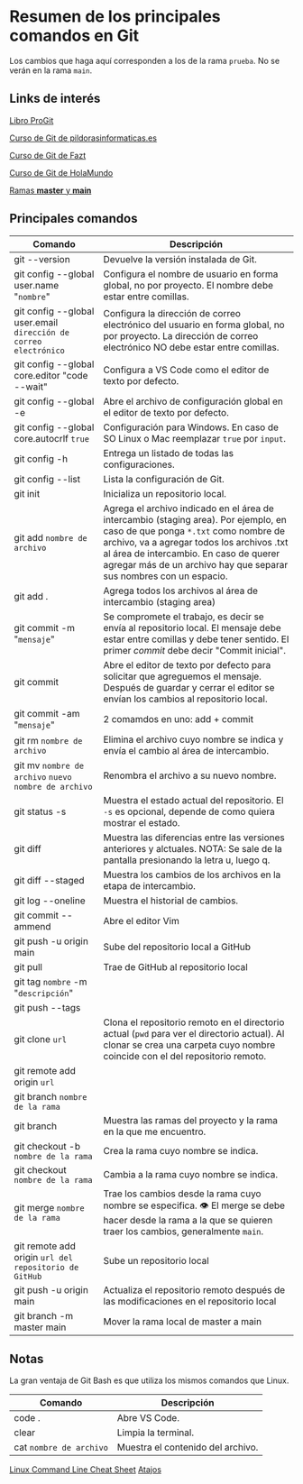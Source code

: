# Resumen de los principales comandos en Git

Los cambios que haga aquí corresponden a los de la rama `prueba`. No se verán en la rama `main`.

## Links de interés
[Libro ProGit](https://git-scm.com/book/es/v2)

[Curso de Git de pildorasinformaticas.es](https://youtube.com/playlist?list=PLU8oAlHdN5BlyaPFiNQcV0xDqy0eR35aU)

[Curso de Git de Fazt](https://youtu.be/HiXLkL42tMU)

[Curso de Git de HolaMundo](https://www.youtube.com/watch?v=VdGzPZ31ts8&ab_channel=HolaMundo)

[Ramas **master** y **main**](https://jarv.is/notes/github-rename-master/)

## Principales comandos
|Comando|Descripción|
|-------|-----------|
|git --version|Devuelve la versión instalada de Git.|
|git config --global user.name "`nombre`"|Configura el nombre de usuario en forma global, no por proyecto. El nombre debe estar entre comillas.|
|git config --global user.email `dirección de correo electrónico`|Configura la dirección de correo electrónico del usuario en forma global, no por proyecto. La dirección de correo electrónico NO debe estar entre comillas.|
|git config --global core.editor "code --wait"|Configura a VS Code como el editor de texto por defecto.|
|git config --global -e|Abre el archivo de configuración global en el editor de texto por defecto.|
|git config --global core.autocrlf `true`|Configuración para Windows. En caso de SO Linux o Mac reemplazar `true` por `input`.|
|git config -h|Entrega un listado de todas las configuraciones.|
|git config --list|Lista la configuración de Git.|
|git init|Inicializa un repositorio local.|
|git add `nombre de archivo`|Agrega el archivo indicado en el área de intercambio (staging area). Por ejemplo, en caso de que ponga `*.txt` como nombre de archivo, va a agregar todos los archivos .txt al área de intercambio. En caso de querer agregar más de un archivo hay que separar sus nombres con un espacio.|
|git add .|Agrega todos los archivos al área de intercambio (staging area)|
|git commit -m "`mensaje`"|Se compromete el trabajo, es decir se envía al repositorio local. El mensaje debe estar entre comillas y debe tener sentido. El primer _commit_ debe decir "Commit inicial".|
|git commit|Abre el editor de texto por defecto para solicitar que agreguemos el mensaje. Después de guardar y cerrar el editor se envían los cambios al repositorio local.|
|git commit -am "`mensaje`"|2 comamdos en uno: add + commit|
|git rm `nombre de archivo`|Elimina el archivo cuyo nombre se indica y envía el cambio al área de intercambio.| 
|git mv `nombre de archivo` `nuevo nombre de archivo`|Renombra el archivo a su nuevo nombre.|
|git status -s|Muestra el estado actual del repositorio. El `-s` es opcional, depende de como quiera mostrar el estado.|
|git diff|Muestra las diferencias entre las versiones anteriores y alctuales. NOTA: Se sale de la pantalla presionando la letra u, luego q.|
|git diff --staged|Muestra los cambios de los archivos en la etapa de intercambio.|
|git log --oneline|Muestra el historial de cambios.|
|git commit -- ammend|Abre el editor Vim|
|git push -u origin main|Sube del repositorio local a GitHub|
|git pull|Trae de GitHub al repositorio local|
|git tag `nombre` -m "`descripción`"| |
|git push --tags| |
|git clone `url`|Clona el repositorio remoto en el directorio actual (`pwd` para ver el directorio actual). Al clonar se crea una carpeta cuyo nombre coincide con el del repositorio remoto.|
|git remote add origin `url`| |
|git branch `nombre de la rama`| |
|git branch|Muestra las ramas del proyecto y la rama en la que me encuentro.|
|git checkout -b `nombre de la rama`|Crea la rama cuyo nombre se indica.|
|git checkout `nombre de la rama`|Cambia a la rama cuyo nombre se indica.|
|git merge `nombre de la rama`|Trae los cambios desde la rama cuyo nombre se especifica. 👁 El merge se debe hacer desde la rama a la que se quieren traer los cambios, generalmente `main`.|
|git remote add origin `url del repositorio de GitHub`|Sube un repositorio local|
|git push -u origin main|Actualiza el repositorio remoto después de las modificaciones en el repositorio local|
|git branch -m master main|Mover la rama local de master a main|

## Notas
La gran ventaja de Git Bash es que utiliza los mismos comandos que Linux.

|Comando|Descripción|
|-------|-----------|
|code .|Abre VS Code.|
|clear|Limpia la terminal.|
|cat `nombre de archivo`|Muestra el contenido del archivo.|

[Linux Command Line Cheat Sheet](./davechild_linux-command-line.pdf)
[Atajos](https://www.howtogeek.com/howto/ubuntu/keyboard-shortcuts-for-bash-command-shell-for-ubuntu-debian-suse-redhat-linux-etc/)